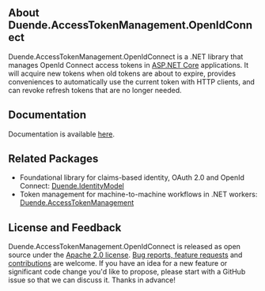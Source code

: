 ## About Duende.AccessTokenManagement.OpenIdConnect
Duende.AccessTokenManagement.OpenIdConnect is a .NET library that manages OpenId Connect
access tokens in [ASP.NET Core](https://dotnet.microsoft.com/en-us/apps/aspnet)
applications. It will acquire new tokens when old tokens are about to expire, provides
conveniences to automatically use the current token with HTTP clients, and can revoke
refresh tokens that are no longer needed.

## Documentation
Documentation is available
[here](https://github.com/DuendeSoftware/foss/wiki/web-applications).

## Related Packages
- Foundational library for claims-based identity, OAuth 2.0 and OpenId Connect:
  [Duende.IdentityModel](https://www.nuget.org/packages/Duende.IdentityModel)
- Token management for machine-to-machine workflows in .NET workers:
  [Duende.AccessTokenManagement](https://www.nuget.org/packages/Duende.AccessTokenManagement)

## License and Feedback
Duende.AccessTokenManagement.OpenIdConnect is released as open source under the [Apache
2.0 license](https://github.com/DuendeSoftware/foss/blob/main/LICENSE). [Bug reports,
feature requests](https://github.com/DuendeSoftware/foss/issues) and
[contributions](https://github.com/DuendeSoftware/foss/pulls) are welcome. If you have an
idea for a new feature or significant code change you'd like to propose, please start with
a GitHub issue so that we can discuss it. Thanks in advance!
